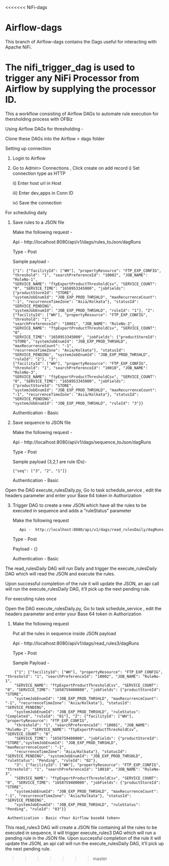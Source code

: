 <<<<<<< NiFi-dags
# Airflow-dags
This branch of Airflow-dags contains the Dags useful for interacting with Apache NiFi.

The nifi_trigger_dag is used to trigger any NiFi Processor from Airflow by supplying the processor ID.
=======
This a workflow consisting of Airflow DAGs to automate rule execution for thersholding process with OFBiz

Using Airflow DAGs for thresholding -

Clone these DAGs into  the Airflow > dags folder 
	
Setting up connection
  1. Login to Airflow 
  2. Go to Admin> Connections , Click create on add record 
       i) Set connection type as HTTP
       
      ii) Enter host url in Host
      
     iii) Enter dev_apps in Conn ID
     
      iv) Save the connection

For scheduling daily

  1. Save rules to a JSON file 

      Make the following request -

        Api -  http://localhost:8080/api/v1/dags/rules_toJson/dagRuns

        Type - Post

        Sample payload - 

        ```
        {"1": {"facilityId": ["WH"], "propertyResource": "FTP_EXP_CONFIG", "threshold": "1", "searchPreferenceId": "10002", "JOB_NAME": "RuleNo-1", 
        "SERVICE_NAME": "ftpExportProductThresholdCsv", "SERVICE_COUNT": "0", "SERVICE_TIME": "1658953345000", "jobFields": {"productStoreId": "STORE",
        "systemJobEnumId": "JOB_EXP_PROD_THRSHLD", "maxRecurrenceCount": "-1", "recurrenceTimeZone": "Asia/Kolkata"}, "statusId": "SERVICE_PENDING",
        "systemJobEnumId": "JOB_EXP_PROD_THRSHLD", "ruleId": "1"}, "2": {"facilityId": ["WH"], "propertyResource": "FTP_EXP_CONFIG", "threshold": "1", 
        "searchPreferenceId": "10001", "JOB_NAME": "RuleNo-2", "SERVICE_NAME": "ftpExportProductThresholdCsv", "SERVICE_COUNT": "0", 
        "SERVICE_TIME": "1658953345000", "jobFields": {"productStoreId": "STORE", "systemJobEnumId": "JOB_EXP_PROD_THRSHLD", "maxRecurrenceCount": "-1",
        "recurrenceTimeZone": "Asia/Kolkata"}, "statusId": "SERVICE_PENDING", "systemJobEnumId": "JOB_EXP_PROD_THRSHLD", "ruleId": "2"}, "3": 
        {"facilityId": ["WH"], "propertyResource": "FTP_EXP_CONFIG", "threshold": "1", "searchPreferenceId": "10010", "JOB_NAME": "RuleNo-3",
        "SERVICE_NAME": "ftpExportProductThresholdCsv", "SERVICE_COUNT": "0", "SERVICE_TIME": "1658953345000", "jobFields": {"productStoreId": "STORE",
        "systemJobEnumId": "JOB_EXP_PROD_THRSHLD", "maxRecurrenceCount": "-1", "recurrenceTimeZone": "Asia/Kolkata"}, "statusId": "SERVICE_PENDING",
        "systemJobEnumId": "JOB_EXP_PROD_THRSHLD", "ruleId": "3"}}
        ```

        Authentication - Basic <Your Airflow base64 token>

  2. Save sequence to JSON file 

        Make the following request -

        Api -  http://localhost:8080/api/v1/dags/sequence_toJson/dagRuns

        Type - Post

        Sample payload (3,2,1 are rule IDs)- 

        ```
        {"seq": ["3", "2", "1"]} 
        ```

        Authentication - Basic <Your Airflow base64 token>

Open the DAG execute_rulesDaily.py, Go to task schedule_service , edit the headers parameter and enter your Base 64 token in Authorization 

  3. Trigger DAG to create a new JSON which have all the rules to be executed in sequence and adds a “ruleStatus” parameter

        Make the following request 
		
		    Api -  http://localhost:8080/api/v1/dags/read_rulesDaily/dagRuns

        Type - Post

        Payload - {}

        Authentication - Basic <Your Airflow base64 token>

The read_rulesDaily DAG will run Daily and trigger the execute_rulesDaily DAG which will read the JSON and execute the rules.

Upon successful completion  of the rule it will update the JSON, an api call will run the execute_rulesDaily DAG, it’ll pick up the next pending rule.

For executing rules once

Open the DAG execute_rulesDaily.py, Go to task schedule_service , edit the headers parameter and enter your Base 64 token in Authorization 


1. Make the following request

    Put all the rules in sequence inside JSON payload

    Api -  http://localhost:8080/api/v1/dags/read_rules3/dagRuns

    Type - Post

    Sample Payload - 

```
    {"1": {"facilityId": ["WH"], "propertyResource": "FTP_EXP_CONFIG", "threshold": "1", "searchPreferenceId": "10002", "JOB_NAME": "RuleNo-1",
    "SERVICE_NAME": "ftpExportProductThresholdCsv", "SERVICE_COUNT": "0", "SERVICE_TIME": "1658759400000", "jobFields": {"productStoreId": "STORE", 
    "systemJobEnumId": "JOB_EXP_PROD_THRSHLD", "maxRecurrenceCount": "-1", "recurrenceTimeZone": "Asia/Kolkata"}, "statusId": "SERVICE_PENDING", 
    "systemJobEnumId": "JOB_EXP_PROD_THRSHLD", "ruleStatus": "Completed", "ruleId": "01"}, "2": {"facilityId": ["WH"], "propertyResource": "FTP_EXP_CONFIG", 
    "threshold": "1", "searchPreferenceId": "10001", "JOB_NAME": "RuleNo-2", "SERVICE_NAME": "ftpExportProductThresholdCsv", "SERVICE_COUNT": "0",
    "SERVICE_TIME": "1658759400000", "jobFields": {"productStoreId": "STORE","systemJobEnumId": "JOB_EXP_PROD_THRSHLD", "maxRecurrenceCount": "-1",
    "recurrenceTimeZone": "Asia/Kolkata"}, "statusId": "SERVICE_PENDING", "systemJobEnumId": "JOB_EXP_PROD_THRSHLD", "ruleStatus": "Pending", "ruleId": "02"}, 
    "3": {"facilityId": ["WH"], "propertyResource": "FTP_EXP_CONFIG", "threshold": "1", "searchPreferenceId": "10010", "JOB_NAME": "RuleNo-3", 
    "SERVICE_NAME": "ftpExportProductThresholdCsv", "SERVICE_COUNT": "0", "SERVICE_TIME": "1658759400000", "jobFields": {"productStoreId": "STORE",
    "systemJobEnumId": "JOB_EXP_PROD_THRSHLD", "maxRecurrenceCount": "-1", "recurrenceTimeZone": "Asia/Kolkata"}, "statusId": "SERVICE_PENDING", 
    "systemJobEnumId": "JOB_EXP_PROD_THRSHLD", "ruleStatus": "Pending", "ruleId": "03"}}
```

     Authentication - Basic <Your Airflow base64 token>
	

This read_rules3 DAG will create a JSON file containing all the rules to be executed in sequence, it will trigger execute_rules3 DAG  which will run a pending rule in the JSON file.
Upon successful completion  of the rule it will update the JSON, an api call will run the execute_rulesDaily DAG, it’ll pick up the next pending rule. 


>>>>>>> master
